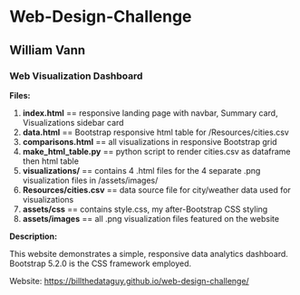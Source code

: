 # Web-Design-Challenge
## William Vann
### Web Visualization Dashboard

**Files:**

1. **index.html**           == responsive landing page with navbar, Summary card, Visualizations sidebar card
2. **data.html**            == Bootstrap responsive html table for /Resources/cities.csv
3. **comparisons.html**     == all visualizations in responsive Bootstrap grid 
4. **make_html_table.py**   == python script to render cities.csv as dataframe then html table 
5. **visualizations/**      == contains 4 .html files for the 4 separate .png visualization files in /assets/images/
6. **Resources/cities.csv** == data source file for city/weather data used for visualizations
7. **assets/css**           == contains style.css, my after-Bootstrap CSS styling
8. **assets/images**        == all .png visualization files featured on the website

**Description:**

This website demonstrates a simple, responsive data analytics dashboard. Bootstrap 5.2.0 is the CSS framework employed. 

Website: https://billthedataguy.github.io/web-design-challenge/
